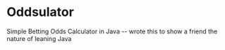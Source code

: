 # Oddsulator
Simple Betting Odds Calculator in Java -- wrote this to show a friend the nature of leaning Java

